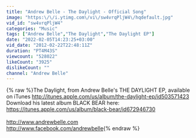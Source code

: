 ```yaml
---
title: "Andrew Belle - The Daylight - Official Song"
image: "https:\/\/i.ytimg.com\/vi\/sw4vrqPljW4\/hqdefault.jpg"
vid_id: "sw4vrqPljW4"
categories: "Music"
tags: ["Andrew Belle","The Daylight","The Daylight EP"]
date: "2022-02-05T14:23:25+03:00"
vid_date: "2012-02-22T22:48:11Z"
duration: "PT4M43S"
viewcount: "528022"
likeCount: "3925"
dislikeCount: ""
channel: "Andrew Belle"
---
```

{% raw %}The Daylight, from Andrew Belle's THE DAYLIGHT EP, available on iTunes <a rel="nofollow" target="blank" href="http://itunes.apple.com/us/album/the-daylight-ep/id503571423">http://itunes.apple.com/us/album/the-daylight-ep/id503571423</a><br />Download his latest album BLACK BEAR here: <a rel="nofollow" target="blank" href="https://itunes.apple.com/us/album/black-bear/id672946730">https://itunes.apple.com/us/album/black-bear/id672946730</a><br /><br /><a rel="nofollow" target="blank" href="http://www.andrewbelle.com">http://www.andrewbelle.com</a><br /><a rel="nofollow" target="blank" href="http://www.facebook.com/andrewbelle">http://www.facebook.com/andrewbelle</a>{% endraw %}
